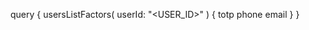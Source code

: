query {
    usersListFactors(
        userId: "<USER_ID>"
    ) {
        totp
        phone
        email
    }
}
